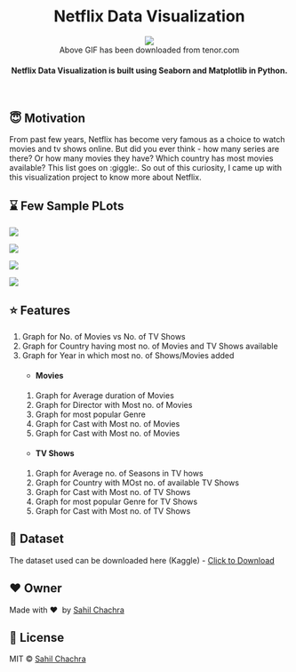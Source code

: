 <h1 align="center">Netflix Data Visualization</h1>

<div align='center'>
<img src='https://github.com/SahilChachra/Netflix-Data-Visualization/blob/master/sampleImages/tenor.gif'><br>
Above GIF has been downloaded from tenor.com
</div>

<div align= "center">
  <h4>Netflix Data Visualization is built using Seaborn and Matplotlib in Python.</h4>
</div>

&nbsp;&nbsp;&nbsp;&nbsp;&nbsp;&nbsp;&nbsp;&nbsp;&nbsp;&nbsp;&nbsp;&nbsp;&nbsp;&nbsp;&nbsp;&nbsp;&nbsp;&nbsp;&nbsp;&nbsp;&nbsp;&nbsp;&nbsp;&nbsp;&nbsp;&nbsp;&nbsp;&nbsp;&nbsp;&nbsp;

## :innocent: Motivation
From past few years, Netflix has become very famous as a choice to watch movies and tv shows online. But did you ever think - how many series are there? Or how many movies they have? Which country has most movies available? This list goes on :giggle:. So out of this curiosity, I came up with this visualization project to know more about Netflix. 

 
## :hourglass: Few Sample PLots

![](https://github.com/SahilChachra/Netflix-Data-Visualization/blob/master/sampleImages/CastWithMostNumMovies.png)

![](https://github.com/SahilChachra/Netflix-Data-Visualization/blob/master/sampleImages/CastWithMostNumTvShow.png)

![](https://github.com/SahilChachra/Netflix-Data-Visualization/blob/master/sampleImages/DirectorWithMostMovies.png)

![](https://github.com/SahilChachra/Netflix-Data-Visualization/blob/master/sampleImages/MostMoviesFromSpeificGenre.png)

## :star: Features
<ol>
    <li>Graph for No. of Movies vs No. of TV Shows</li>
    <li>Graph for Country having most no. of Movies and TV Shows available</li>
    <li>Graph for Year in which most no. of Shows/Movies added</li>
    <ul><li><H4>Movies</H4></li></ul>
        <ol>
            <li>Graph for Average duration of Movies</li>
            <li>Graph for Director with Most no. of Movies</li>
            <li>Graph for most popular Genre</li>
            <li>Graph for Cast with Most no. of Movies</li>
            <li>Graph for Cast with Most no. of Movies</li>
        </ol>
        <ul><li><H4>TV Shows</H4></li></ul>
        <ol>
            <li>Graph for Average no. of Seasons in TV hows</li>
            <li>Graph for Country with MOst no. of available TV Shows</li>
            <li>Graph for Cast with Most no. of TV Shows</li>
            <li>Graph for most popular Genre for TV Shows</li>
            <li>Graph for Cast with Most no. of TV Shows</li>
        </ol>
</ol>


## :file_folder: Dataset
The dataset used can be downloaded here (Kaggle) - [Click to Download](https://www.kaggle.com/shivamb/netflix-shows)

## :heart: Owner
Made with :heart:&nbsp;  by [Sahil Chachra](https://github.com/SahilChachra)

## :eyes: License
MIT © [Sahil Chachra](https://github.com/SahilChachra/Netflix-Data-Visualization/blob/master/LICENSE)
